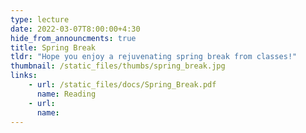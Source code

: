 ```yaml
---
type: lecture
date: 2022-03-07T8:00:00+4:30
hide_from_announcments: true
title: Spring Break
tldr: "Hope you enjoy a rejuvenating spring break from classes!"
thumbnail: /static_files/thumbs/spring_break.jpg
links: 
    - url: /static_files/docs/Spring_Break.pdf
      name: Reading
    - url: 
      name: 
---
```

